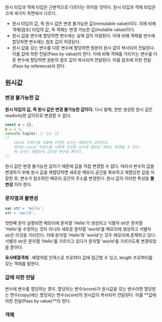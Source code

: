 원시 타입과 객체 타입은 근본적으로 다르다는 의미일 것이다. 원시 타입과 객체 타입은 크게 세가지 측면에서 다르다.

- 원시 타입의 값, 즉 원시 값은 변경 불가능한 값(immutable value)이다. 이에 비해 객체(참조) 타입의 값, 즉 객체는 변경 가능한 값(mutable value)이다.
- 원시 값을 변수에 할당하면 변수에는 실제 값이 저장된다. 이에 비해 객체를 변수에 할당하면 변수에는 참조 값이 저장된다.
- 원시 값을 갖는 변수를 다른 변수에 할당하면 원본의 원시 값이 복사되어 전달된다. 이를 값에 의한 전달(Pass by value)라 한다. 이에 비해 객체를 가리키는 변수를 다른 변수에 할당하면 원본의 참조 값이 복사되어 전달된다. 이를 참조에 의한 전달(Pass by reference)라 한다.

## 원시값

### 변경 불가능한 값

**원시 타입의 값, 즉 원시 값은 변경 불가능한 값이다.** 다시 말해, 한번 생성된 원시 값은 readonly한 값이므로 변경할 수 없다.

~~~javascript
const o = {};
o.a = 1;
console.log(o); // {a: 1}
/*
	const 키워드를 사용해 선언한 상수는 재할당이 금지된다.
	하지만 const 키워드를 사용해 선언한 상수에 할당된 객체는 변경할 수 있다.
	즉 상수는 재할당이 금지된 변수일 뿐이다.
*/
~~~

원시 값은 변경 불가능한 값이기 때문에 값을 직접 변경할 수 없다. 따라서 변수의 값을 변경하기 위해 원시 값을 재할당하면 새로운 메모리 공간을 확보하고 재할당한 값을 저장한 후, 변수가 참조하던 메모리 공간의 주소를 변경한다. 원시 값의 이러한 특성을 **불변성** 이라 한다.

### 문자열과 불변성

~~~javascript
var str = 'Hello';
str = 'world';
~~~

첫번째 문이 실행되면 메모리에 문자열 'Hello'가 생성되고 식별자 str은 문자열 'Hello'을 수정하는 것이 아니라 새로운 문자열 'world'를 메모리에 생성하고 식별자 str은 이것을 가리킨다.  이때 문자열 'Hello'와 'world'는 모두 메모리에 존재하고 있다. 식별자 str은 문자열 'Hello'를 가르키고 있다가 문자열 'world'를 가르키도록 변경되었을 뿐이다.

**유사배열객체** : 배열처럼 인덱스로 프로퍼티 값에 접근할 수 있고, length 프로퍼티를 갖는 객체를 말한다.

### 값에 의한 전달

변수에 변수를 할당하는 경우, 할당되는 변수(score)가 원시값을 갖는 변수라면 할당받는 변수(copy)에는 할당되는 변수(score)의 원시값이 복사되어 전달된다. 이를 **값에 의한 전달(Pass by value)**라 한다.



### 객체

